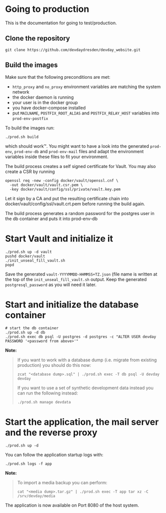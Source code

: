 # Going to production

This is the documentation for going to test/production.

## Clone the repository

```
git clone https://github.com/devdaydresden/devday_website.git
```

## Build the images

Make sure that the following preconditions are met:

- `http_proxy` and `no_proxy` environment variables are matching the system
  network
- the docker daemon is running
- your user is in the docker group
- you have docker-compose installed
- put `MAILNAME`, `POSTFIX_ROOT_ALIAS` and `POSTFIX_RELAY_HOST` variables into
  `prod-env-postfix`

To build the images run:

```
./prod.sh build
```

which should work™. You might want to have a look into the generated
`prod-env`, `prod-env-db` and `prod-env-mail` files and adapt the environment
variables inside these files to fit your environment.

The build process creates a self signed certificate for Vault. You may also
create a CSR by running

```
openssl req -new -config docker/vault/openssl.cnf \
  -out docker/vault/vault.csr.pem \
  -key docker/vault/config/ssl/private/vault.key.pem
```

Let it sign by a CA and put the resulting certificate chain into
docker/vault/config/ssl/vault.crt.pem before running the build again.

The build process generates a random password for the postgres user in the db
container and puts it into prod-env-db

# Start Vault and initialize it

```
./prod.sh up -d vault
pushd docker/vault
./init_unseal_fill_vault.sh
popd
```

Save the generated `vault-YYYYMMDD-HHMMSS+TZ.json` (file name is written at the
top of the `init_unseal_fill_vault.sh` output. Keep the generated
`postgresql_password` as you will need it later.

# Start and initialize the database container

```
# start the db container
./prod.sh up -d db
./prod.sh exec db psql -U postgres -d postgres -c "ALTER USER devday PASSWORD '<password from above>'"
```

**Note:**

> If you want to work with a database dump (i.e. migrate from existing
> production) you should do this now:
>
> ```
> zcat "<database dump>.sql" | ./prod.sh exec -T db psql -U devday devday
> ```
>
> If you want to use a set of synthetic development data instead you can
> run the following instead:
>
> ```
> ./prod.sh manage devdata
> ```

# Start the application, the mail server and the reverse proxy

```
./prod.sh up -d
```

You can follow the application startup logs with:

```
./prod.sh logs -f app
```

**Note:**

> To import a media backup you can perform:
>
> ```
> cat "<media dump>.tar.gz" | ./prod.sh exec -T app tar xz -C /srv/devday/media
> ```

The application is now available on Port 8080 of the host system.
